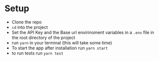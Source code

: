 # Setup
- Clone the repo 
- `cd` into the project
- Set the API Key and the Base url envirinoment variables in a `.env` file in the root directory of the project
- run `yarn` in your terminal (this will take some time)
- To start the app after installation run `yarn start`
- to run tests run `yarn test`

